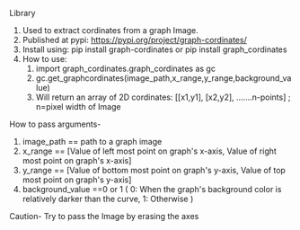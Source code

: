 Library
1. Used to extract cordinates from a graph Image.
1. Published at pypi:  https://pypi.org/project/graph-cordinates/
2. Install using: pip install graph-cordinates or pip install graph_cordinates
3. How to use: 
     1. import graph_cordinates.graph_cordinates as gc
     2. gc.get_graphcordinates(image_path,x_range,y_range,background_value)
     3. Will return an array of 2D cordinates: [[x1,y1], [x2,y2], .......n-points]  ; n=pixel width of Image

How to pass arguments-
1. image_path == path to a graph image
2. x_range    == [Value of left most point on graph's x-axis, Value of right most point on graph's x-axis]
3. y_range    == [Value of bottom most point on graph's y-axis, Value of top most point on graph's y-axis]
4. background_value ==0 or 1 ( 0: When the graph's background color is relatively darker than the curve, 1: Otherwise )
   
     
     

Caution- 
Try to pass the Image by erasing the axes
